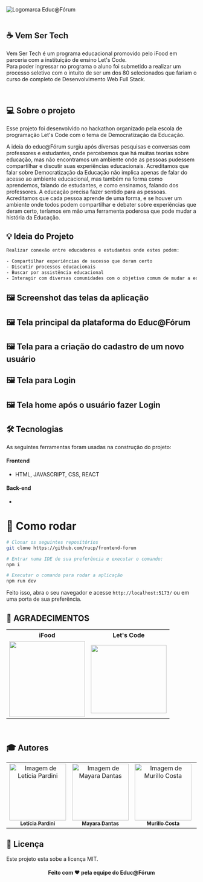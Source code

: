<img src="https://user-images.githubusercontent.com/88854028/181820810-6cd1a104-f9b1-41e2-af52-2bb10f020edb.png" alt="Logomarca Educ@Fórum"> 
 <br>
 <br>
 
 ## :coffee: Vem Ser Tech

Vem Ser Tech é um programa educacional promovido pelo iFood em parceria com a instituição de ensino Let's Code. <br>
Para poder ingressar no programa o aluno foi submetido a realizar um processo seletivo com o intuito de ser um dos 80 selecionados que fariam o curso de completo de Desenvolvimento Web Full Stack.

<br>

## 💻 Sobre o projeto

Esse projeto foi desenvolvido no hackathon organizado pela escola de programação Let's Code com o tema de Democratização da Educação.

A ideia do educ@Fórum surgiu após diversas pesquisas e conversas com professores e estudantes, onde percebemos que há muitas teorias sobre educação, mas não encontramos um ambiente onde as pessoas pudessem compartilhar e discutir suas experiências educacionais. Acreditamos que falar sobre Democratização da Educação não implica apenas de falar do acesso ao ambiente educacional, mas também na forma como aprendemos, falando de estudantes, e como ensinamos, falando dos professores. A educação precisa fazer sentido para as pessoas. Acreditamos que cada pessoa aprende de uma forma, e se houver um ambiente onde todos podem compartilhar e debater sobre experiências que deram certo, teríamos em mão uma ferramenta poderosa que pode mudar a história da Educação.

## :bulb: Ideia do Projeto

```bash
Realizar conexão entre educadores e estudantes onde estes podem:

- Compartilhar experiências de sucesso que deram certo
- Discutir processos educacionais
- Buscar por assistência educacional
- Interagir com diversas comunidades com o objetivo comum de mudar a educação

```

## 🖼 Screenshot das telas da aplicação 

## 🖼 Tela principal da plataforma do Educ@Fórum

## 🖼 Tela para a criação do cadastro de um novo usuário

## 🖼 Tela para Login

## 🖼 Tela home após o usuário fazer Login


## 🛠 Tecnologias

As seguintes ferramentas foram usadas na construção do projeto:

#### **Frontend** 
- HTML, JAVASCRIPT, CSS, REACT

#### **Back-end**
- 

# 👷 Como rodar

```bash
# Clonar os seguintes repositórios
git clone https://github.com/rucp/frontend-forum

# Entrar numa IDE de sua preferência e executar o comando:
npm i

# Executar o comando para rodar a aplicação
npm run dev

```

Feito isso, abra o seu navegador e acesse `http://localhost:5173/`
ou em uma porta de sua preferência.

## **:star2: AGRADECIMENTOS**

<div align=center>

<table style="width:100%">

  <tr align=center>
    <th><strong>iFood</strong></th>
    <th><strong>Let's Code</strong></th>
  </tr>

  <tr align=center>
    <td>
      <a href="https://www.ifood.com.br/">
        <img width="200" src="https://user-images.githubusercontent.com/88854028/181824466-78fc7b6b-2d7e-4dc7-abbd-9375b86cf6dc.png">
      </a>
    </td>
    <td>
      <a href="https://letscode.com.br/">
        <img width="200" height="180" src="https://user-images.githubusercontent.com/88854028/181824283-7e50d255-d0a6-406e-90cd-53e0edbadffc.png">
      </a>
    </td>

  </tr>

</table>

</div>

<br>

## :mortar_board: Autores

<table>
    <tr>
        <td align="center">
            <a href="https://github.com/leticiapardini">
                <img src="https://avatars.githubusercontent.com/u/97961576?v=4.png" width="150px;" alt="Imagem de Letícia Pardini" />
                <br />
                <sub><b>Letícia Pardini</b></sub>
            </a>
        </td>
        <td align="center">
            <a href="https://github.com/dantasmayara">
                <img src="https://avatars.githubusercontent.com/u/98061188?v=4.png" width="150px;" alt="Imagem de Mayara Dantas" />
                <br />
                <sub><b>Mayara Dantas</b></sub>
            </a>
        </td>
        <td align="center">
            <a href="https://github.com/murillocosta">
                <img src="https://user-images.githubusercontent.com/88854028/181826534-29e886c2-b979-4c1e-8665-9289402a3d53.png" width="150px;" alt="Imagem de Murillo Costa" />
                <br />
                <sub><b>Murillo Costa</b></sub>
            </a>
        </td>
        <td align="center">
            <a href="https://github.com/rucp">
                <img src="https://user-images.githubusercontent.com/88854028/181827695-fb97acc8-6a8a-402b-b166-d4eccc14c106.png" width="150px;" alt="Imagem Ruan Paulo" />
                <br />
                <sub><b>Ruan Paulo</b></sub>
            </a>
        </td>
        <td align="center">
            <a href="https://github.com/SuellendaVinci">
                <img src="https://avatars.githubusercontent.com/u/73572394?v=4.png" width="150px;" alt="Imagem Suellen Camargo" />
                <br />
                <sub><b>Suellen Camargo</b></sub>
            </a>
        </td>
    </tr>
</table>

## 📝 Licença

Este projeto esta sobe a licença MIT.

<h4 align=center>Feito com ❤️ pela equipe do Educ@Fórum</h4>
